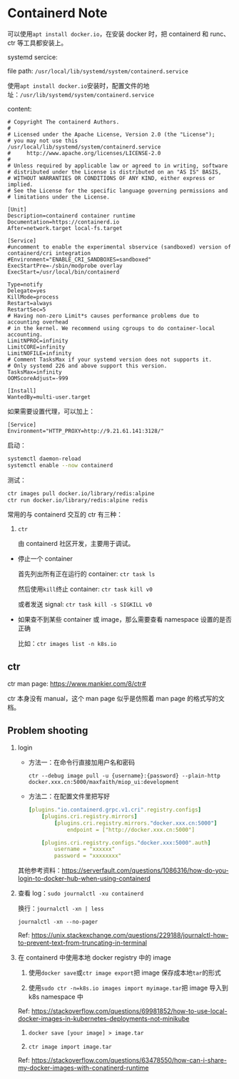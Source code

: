 # Containerd Note

可以使用`apt install docker.io`，在安装 docker 时，把 containerd 和 runc、ctr 等工具都安装上。

systemd sercice:

file path: `/usr/local/lib/systemd/system/containerd.service`

使用`apt install docker.io`安装时，配置文件的地址：`/usr/lib/systemd/system/containerd.service`

content:

```service
# Copyright The containerd Authors.
#
# Licensed under the Apache License, Version 2.0 (the "License");
# you may not use this /usr/local/lib/systemd/system/containerd.service
#     http://www.apache.org/licenses/LICENSE-2.0
#
# Unless required by applicable law or agreed to in writing, software
# distributed under the License is distributed on an "AS IS" BASIS,
# WITHOUT WARRANTIES OR CONDITIONS OF ANY KIND, either express or implied.
# See the License for the specific language governing permissions and
# limitations under the License.

[Unit]
Description=containerd container runtime
Documentation=https://containerd.io
After=network.target local-fs.target

[Service]
#uncomment to enable the experimental sbservice (sandboxed) version of containerd/cri integration
#Environment="ENABLE_CRI_SANDBOXES=sandboxed"
ExecStartPre=-/sbin/modprobe overlay
ExecStart=/usr/local/bin/containerd

Type=notify
Delegate=yes
KillMode=process
Restart=always
RestartSec=5
# Having non-zero Limit*s causes performance problems due to accounting overhead
# in the kernel. We recommend using cgroups to do container-local accounting.
LimitNPROC=infinity
LimitCORE=infinity
LimitNOFILE=infinity
# Comment TasksMax if your systemd version does not supports it.
# Only systemd 226 and above support this version.
TasksMax=infinity
OOMScoreAdjust=-999

[Install]
WantedBy=multi-user.target
```

如果需要设置代理，可以加上：

```service
[Service]
Environment="HTTP_PROXY=http://9.21.61.141:3128/"
```

启动：

```bash
systemctl daemon-reload
systemctl enable --now containerd
```

测试：

```bash
ctr images pull docker.io/library/redis:alpine
ctr run docker.io/library/redis:alpine redis
```

常用的与 containerd 交互的 ctr 有三种：

1. `ctr`

    由 containerd 社区开发，主要用于调试。

* 停止一个 container

    首先列出所有正在运行的 container: `ctr task ls`

    然后使用`kill`终止 container: `ctr task kill v0`

    或者发送 signal: `ctr task kill -s SIGKILL v0`

* 如果查不到某些 container 或 image，那么需要查看 namespace 设置的是否正确

    比如：`ctr images list -n k8s.io`

## ctr

ctr man page: <https://www.mankier.com/8/ctr#>

ctr 本身没有 manual，这个 man page 似乎是仿照着 man page 的格式写的文档。

## Problem shooting

1. login

    * 方法一：在命令行直接加用户名和密码

        `ctr --debug image pull -u {username}:{password} --plain-http docker.xxx.cn:5000/maxfaith/miop_ui:development`

    * 方法二：在配置文件里把写好

        ```yaml
        [plugins."io.containerd.grpc.v1.cri".registry.configs]
            [plugins.cri.registry.mirrors]
                [plugins.cri.registry.mirrors."docker.xxx.cn:5000"]
                    endpoint = ["http://docker.xxx.cn:5000"]

            [plugins.cri.registry.configs."docker.xxx:5000".auth]
                username = "xxxxxx"
                password = "xxxxxxxx"
        ```

    其他参考资料：<https://serverfault.com/questions/1086316/how-do-you-login-to-docker-hub-when-using-containerd>

1. 查看 log：`sudo journalctl -xu containerd`

    换行：`journalctl -xn | less`

    `journalctl -xn --no-pager`

    Ref: <https://unix.stackexchange.com/questions/229188/journalctl-how-to-prevent-text-from-truncating-in-terminal>

1. 在 containerd 中使用本地 docker registry 中的 image

    1. 使用`docker save`或`ctr image export`把 image 保存成本地`tar`的形式

    1. 使用`sudo ctr -n=k8s.io images import myimage.tar`把 image 导入到 k8s namespace 中

    Ref: <https://stackoverflow.com/questions/69981852/how-to-use-local-docker-images-in-kubernetes-deployments-not-minikube>

    1. `docker save [your image] > image.tar`

    1. `ctr image import image.tar`

    Ref: <https://stackoverflow.com/questions/63478550/how-can-i-share-my-docker-images-with-conatinerd-runtime>